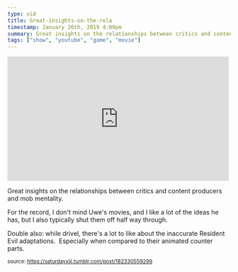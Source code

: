 ```yaml
---
type: vid
title: Great-insights-on-the-rela
timestamp: January 26th, 2019 4:09pm
summary: Great insights on the relationships between critics and content producers and mob mentality  ppFor the record I dont mind Uwes movies and I lDouble also while drivel theres a lot to like about the inaccurate Resident Evil adaptations  Especially when compared to their animated counter pa
tags: ["show", "youtube", "game", "movie"]
---
```

<iframe width="500" height="281"  id="youtube_iframe" src="https://www.youtube.com/embed/SP8EoIBGog0?feature=oembed&amp;enablejsapi=1&amp;origin=http://safe.txmblr.com&amp;wmode=opaque" frameborder="0" allow="accelerometer; autoplay; clipboard-write; encrypted-media; gyroscope; picture-in-picture" allowfullscreen></iframe>                    
                                            
Great insights on the relationships between critics and content producers and mob mentality.  

For the record, I don't mind Uwe's movies, and I like a lot of the ideas he has, but I also typically shut them off half way through.

Double also: while drivel, there's a lot to like about the inaccurate Resident Evil adaptations.  Especially when compared to their animated counter parts.
 
                                                    
<small>source: https://saturdayxiii.tumblr.com/post/182330559299</small>
